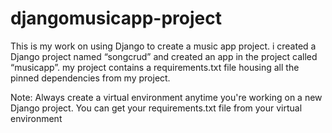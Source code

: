 # djangomusicapp-project
This is my work on using Django to create a music app project.
i created a Django project named “songcrud” and created an app in the project called “musicapp”. my project contains a requirements.txt file housing all the pinned dependencies from my project.

Note: Always create a virtual environment anytime you're working on a new Django project. You can get your requirements.txt file from your virtual environment
